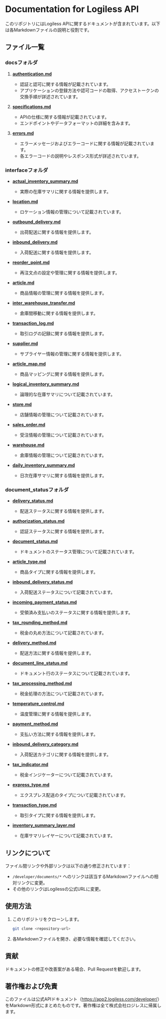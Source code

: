 # Documentation for Logiless API

このリポジトリにはLogiless APIに関するドキュメントが含まれています。以下は各Markdownファイルの説明と役割です。

## ファイル一覧

### docsフォルダ

1. [**authentication.md**](docs/authentication.md)

   - 認証と認可に関する情報が記載されています。
   - アプリケーションの登録方法や認可コードの取得、アクセストークンの交換手順が詳述されています。

2. [**specifications.md**](docs/specifications.md)

   - APIの仕様に関する情報が記載されています。
   - エンドポイントやデータフォーマットの詳細を含みます。

3. [**errors.md**](docs/errors.md)

   - エラーメッセージおよびエラーコードに関する情報が記載されています。
   - 各エラーコードの説明やレスポンス形式が詳述されています。

### interfaceフォルダ

- [**actual_inventory_summary.md**](interface/actual_inventory_summary.md)

  - 実際の在庫サマリに関する情報を提供します。

- [**location.md**](interface/location.md)

  - ロケーション情報の管理について記載されています。

- [**outbound_delivery.md**](interface/outbound_delivery.md)

  - 出荷配送に関する情報を提供します。

- [**inbound_delivery.md**](interface/inbound_delivery.md)

  - 入荷配送に関する情報を提供します。

- [**reorder_point.md**](interface/reorder_point.md)

  - 再注文点の設定や管理に関する情報を提供します。

- [**article.md**](interface/article.md)

  - 商品情報の管理に関する情報を提供します。

- [**inter_warehouse_transfer.md**](interface/inter_warehouse_transfer.md)

  - 倉庫間移動に関する情報を提供します。

- [**transaction_log.md**](interface/transaction_log.md)

  - 取引ログの記録に関する情報を提供します。

- [**supplier.md**](interface/supplier.md)

  - サプライヤー情報の管理に関する情報を提供します。

- [**article_map.md**](interface/article_map.md)

  - 商品マッピングに関する情報を提供します。

- [**logical_inventory_summary.md**](interface/logical_inventory_summary.md)

  - 論理的な在庫サマリについて記載されています。

- [**store.md**](interface/store.md)

  - 店舗情報の管理について記載されています。

- [**sales_order.md**](interface/sales_order.md)

  - 受注情報の管理について記載されています。

- [**warehouse.md**](interface/warehouse.md)

  - 倉庫情報の管理について記載されています。

- [**daily_inventory_summary.md**](interface/daily_inventory_summary.md)

  - 日次在庫サマリに関する情報を提供します。

### document_statusフォルダ

- [**delivery_status.md**](type/delivery_status.md)

  - 配送ステータスに関する情報を提供します。

- [**authorization_status.md**](type/authorization_status.md)

  - 認証ステータスに関する情報を提供します。

- [**document_status.md**](type/document_status.md)

  - ドキュメントのステータス管理について記載されています。

- [**article_type.md**](type/article_type.md)

  - 商品タイプに関する情報を提供します。

- [**inbound_delivery_status.md**](type/inbound_delivery_status.md)

  - 入荷配送ステータスについて記載されています。

- [**incoming_payment_status.md**](type/incoming_payment_status.md)

  - 受領済み支払いのステータスに関する情報を提供します。

- [**tax_rounding_method.md**](type/tax_rounding_method.md)

  - 税金の丸め方法について記載されています。

- [**delivery_method.md**](type/delivery_method.md)

  - 配送方法に関する情報を提供します。

- [**document_line_status.md**](type/document_line_status.md)

  - ドキュメント行のステータスについて記載されています。

- [**tax_processing_method.md**](type/tax_processing_method.md)

  - 税金処理の方法について記載されています。

- [**temperature_control.md**](type/temperature_control.md)

  - 温度管理に関する情報を提供します。

- [**payment_method.md**](type/payment_method.md)

  - 支払い方法に関する情報を提供します。

- [**inbound_delivery_category.md**](type/inbound_delivery_category.md)

  - 入荷配送カテゴリに関する情報を提供します。

- [**tax_indicator.md**](type/tax_indicator.md)

  - 税金インジケーターについて記載されています。

- [**express_type.md**](type/express_type.md)

  - エクスプレス配送のタイプについて記載されています。

- [**transaction_type.md**](type/transaction_type.md)

  - 取引タイプに関する情報を提供します。

- [**inventory_summary_layer.md**](type/inventory_summary_layer.md)

  - 在庫サマリレイヤーについて記載されています。

## リンクについて

ファイル間リンクや外部リンクは以下の通り修正されています：

- `/developer/documents/*` へのリンクは該当するMarkdownファイルへの相対リンクに変更。
- その他のリンクはLogilessの公式URLに変更。

## 使用方法

1. このリポジトリをクローンします。

   ```bash
   git clone <repository-url>
   ```

2. 各Markdownファイルを開き、必要な情報を確認してください。

## 貢献

ドキュメントの修正や改善案がある場合、Pull Requestを歓迎します。

## 著作権および免責

このファイルは公式APIドキュメント（<https://app2.logiless.com/developer/>）をMarkdown形式にまとめたものです。著作権は全て株式会社ロジレスに帰属します。
